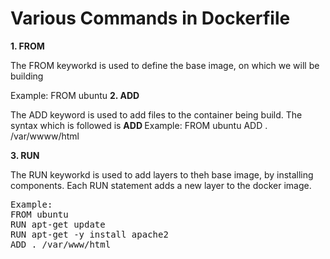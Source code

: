 <h1>Various Commands in Dockerfile</h1>
<b>1. FROM </b>
<p>The FROM keyworkd is used to define the base image, on which we will be building </p>
Example:
FROM ubuntu
<b>2. ADD </b>
<p>The ADD keyword is used to add files to the container being build. The syntax which is followed is <b>ADD <source><destination></b>
Example:
FROM ubuntu 
ADD . /var/wwww/html 

<b>3. RUN</b>
<p>The RUN keyworkd is used to add layers to theh base image, by installing components. 
Each RUN statement adds a new layer to the docker image. 
</p>
<pre>
Example:
FROM ubuntu
RUN apt-get update 
RUN apt-get -y install apache2 
ADD . /var/www/html
</pre>
